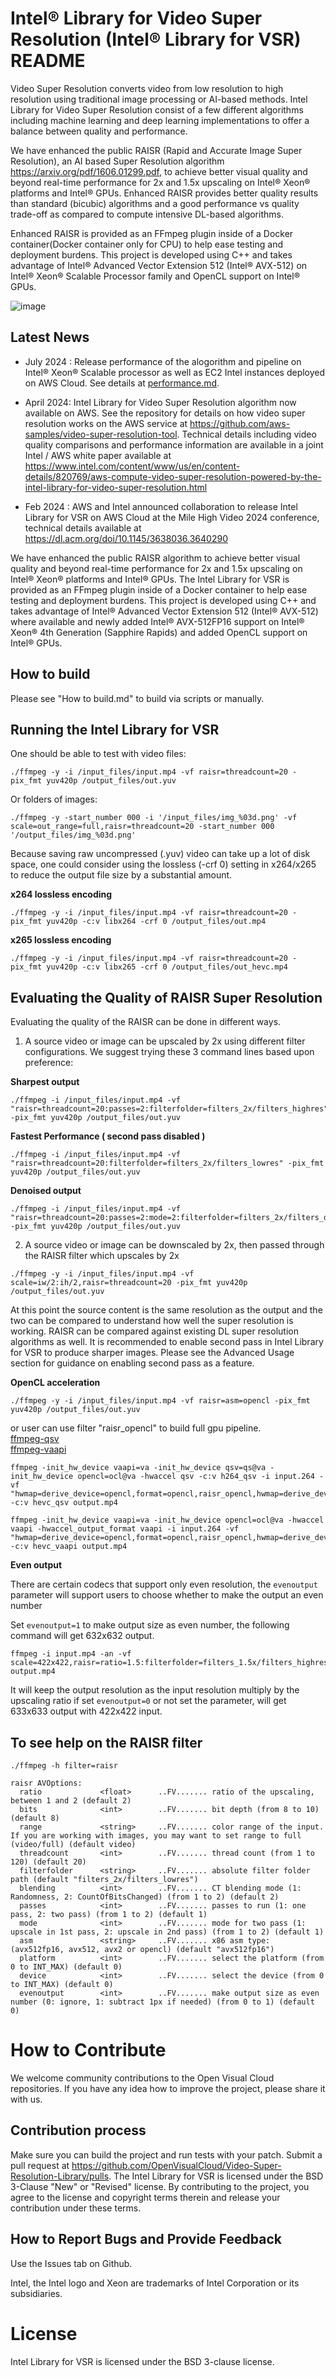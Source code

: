 # Intel® Library for Video Super Resolution (Intel® Library for VSR) README
Video Super Resolution converts video from low resolution to high resolution using traditional image processing or AI-based methods. Intel Library for Video Super Resolution consist of a few different algorithms including machine learning and deep learning implementations to offer a balance between quality and performance.

We have enhanced the public RAISR (Rapid and Accurate Image Super Resolution), an AI based Super Resolution algorithm https://arxiv.org/pdf/1606.01299.pdf, to achieve better visual quality and beyond real-time performance for 2x and 1.5x upscaling on Intel® Xeon® platforms and Intel® GPUs. Enhanced RAISR provides better quality results than standard (bicubic) algorithms and a good performance vs quality trade-off as compared to compute intensive DL-based algorithms. 

Enhanced RAISR is provided as an FFmpeg plugin inside of a Docker container(Docker container only for CPU) to help ease testing and deployment burdens. This project is developed using C++ and takes advantage of Intel® Advanced Vector Extension 512 (Intel® AVX-512) on Intel® Xeon® Scalable Processor family and  OpenCL support on Intel® GPUs.

![image](https://github.com/user-attachments/assets/e28b52c2-67c7-44a9-a66f-df8b355735f9)

## Latest News 
- July 2024 : Release performance of the alogorithm and pipeline on Intel® Xeon® Scalable processor as well as EC2 Intel instances deployed on AWS Cloud. See details at [performance.md](./docs/performance.md).  

- April 2024: Intel Library for Video Super Resolution algorithm now available on AWS. See the repository for details on how video super resolution works on the AWS service at https://github.com/aws-samples/video-super-resolution-tool. Technical details including video quality comparisons and performance information are available in a joint Intel / AWS white paper available at https://www.intel.com/content/www/us/en/content-details/820769/aws-compute-video-super-resolution-powered-by-the-intel-library-for-video-super-resolution.html 

- Feb 2024 : AWS and Intel announced collaboration to release Intel Library for VSR on AWS Cloud at the Mile High Video 2024 conference, technical details available at  https://dl.acm.org/doi/10.1145/3638036.3640290  

We have enhanced the public RAISR algorithm to achieve better visual quality and beyond real-time performance for 2x and 1.5x upscaling on Intel® Xeon® platforms and Intel® GPUs. The Intel Library for VSR is provided as an FFmpeg plugin inside of a Docker container to help ease testing and deployment burdens. This project is developed using C++ and takes advantage of Intel® Advanced Vector Extension 512 (Intel® AVX-512) where available and newly added Intel® AVX-512FP16 support on Intel® Xeon® 4th Generation (Sapphire Rapids) and added OpenCL support on Intel® GPUs.

## How to build
Please see "How to build.md" to build via scripts or manually.

## Running the Intel Library for VSR 
One should be able to test with video files:
```
./ffmpeg -y -i /input_files/input.mp4 -vf raisr=threadcount=20 -pix_fmt yuv420p /output_files/out.yuv
```
Or folders of images:
```
./ffmpeg -y -start_number 000 -i '/input_files/img_%03d.png' -vf scale=out_range=full,raisr=threadcount=20 -start_number 000 '/output_files/img_%03d.png'
```
Because saving raw uncompressed (.yuv) video can take up a lot of disk space, one could consider using the lossless (-crf 0) setting in x264/x265 to reduce the output file size by a substantial amount.

**x264 lossless encoding**
```
./ffmpeg -y -i /input_files/input.mp4 -vf raisr=threadcount=20 -pix_fmt yuv420p -c:v libx264 -crf 0 /output_files/out.mp4
```
**x265 lossless encoding**
```
./ffmpeg -y -i /input_files/input.mp4 -vf raisr=threadcount=20 -pix_fmt yuv420p -c:v libx265 -crf 0 /output_files/out_hevc.mp4
```
## Evaluating the Quality of RAISR Super Resolution
Evaluating the quality of the RAISR can be done in different ways.
1. A source video or image can be upscaled by 2x using different filter configurations. We suggest trying these 3 command lines based upon preference:

**Sharpest output**
```
./ffmpeg -i /input_files/input.mp4 -vf "raisr=threadcount=20:passes=2:filterfolder=filters_2x/filters_highres" -pix_fmt yuv420p /output_files/out.yuv
```
**Fastest Performance ( second pass disabled )**
```
./ffmpeg -i /input_files/input.mp4 -vf "raisr=threadcount=20:filterfolder=filters_2x/filters_lowres" -pix_fmt yuv420p /output_files/out.yuv
```
**Denoised output**
```
./ffmpeg -i /input_files/input.mp4 -vf "raisr=threadcount=20:passes=2:mode=2:filterfolder=filters_2x/filters_denoise" -pix_fmt yuv420p /output_files/out.yuv
```
2. A source video or image can be downscaled by 2x, then passed through the RAISR filter which upscales by 2x
```
./ffmpeg -y -i /input_files/input.mp4 -vf scale=iw/2:ih/2,raisr=threadcount=20 -pix_fmt yuv420p /output_files/out.yuv
```
At this point the source content is the same resolution as the output and the two can be compared to understand how well the super resolution is working.  RAISR can be compared against existing DL super resolution algorithms as well.  It is recommended to enable second pass in Intel Library for VSR to produce sharper images.  Please see the Advanced Usage section for guidance on enabling second pass as a feature.

**OpenCL acceleration**
```
./ffmpeg -y -i /input_files/input.mp4 -vf raisr=asm=opencl -pix_fmt yuv420p /output_files/out.yuv
```
or user can use filter "raisr_opencl" to build full gpu pipeline. \
[ffmpeg-qsv](https://trac.ffmpeg.org/wiki/Hardware/QuickSync) \
[ffmpeg-vaapi](https://trac.ffmpeg.org/wiki/Hardware/VAAPI)
```
ffmpeg -init_hw_device vaapi=va -init_hw_device qsv=qs@va -init_hw_device opencl=ocl@va -hwaccel qsv -c:v h264_qsv -i input.264 -vf "hwmap=derive_device=opencl,format=opencl,raisr_opencl,hwmap=derive_device=qsv:reverse=1:extra_hw_frames=16" -c:v hevc_qsv output.mp4
```
```
ffmpeg -init_hw_device vaapi=va -init_hw_device opencl=ocl@va -hwaccel vaapi -hwaccel_output_format vaapi -i input.264 -vf "hwmap=derive_device=opencl,format=opencl,raisr_opencl,hwmap=derive_device=vaapi:reverse=1:extra_hw_frames=16" -c:v hevc_vaapi output.mp4
```

**Even output**

There are certain codecs that support only even resolution, the `evenoutput` parameter will support users to choose whether to make the output an even number

Set `evenoutput=1` to make output size as even number, the following command will get 632x632 output.
```
ffmpeg -i input.mp4 -an -vf scale=422x422,raisr=ratio=1.5:filterfolder=filters_1.5x/filters_highres:threadcount=1:evenoutput=1 output.mp4
```
It will keep the output resolution as the input resolution multiply by the upscaling ratio if set `evenoutput=0` or not set the parameter, will get 633x633 output with 422x422 input.

## To see help on the RAISR filter
`./ffmpeg -h filter=raisr`

    raisr AVOptions:
      ratio             <float>      ..FV....... ratio of the upscaling, between 1 and 2 (default 2)
      bits              <int>        ..FV....... bit depth (from 8 to 10) (default 8)
      range             <string>     ..FV....... color range of the input. If you are working with images, you may want to set range to full (video/full) (default video)
      threadcount       <int>        ..FV....... thread count (from 1 to 120) (default 20)
      filterfolder      <string>     ..FV....... absolute filter folder path (default "filters_2x/filters_lowres")
      blending          <int>        ..FV....... CT blending mode (1: Randomness, 2: CountOfBitsChanged) (from 1 to 2) (default 2)
      passes            <int>        ..FV....... passes to run (1: one pass, 2: two pass) (from 1 to 2) (default 1)
      mode              <int>        ..FV....... mode for two pass (1: upscale in 1st pass, 2: upscale in 2nd pass) (from 1 to 2) (default 1)
      asm               <string>     ..FV....... x86 asm type: (avx512fp16, avx512, avx2 or opencl) (default "avx512fp16")
      platform          <int>        ..FV....... select the platform (from 0 to INT_MAX) (default 0)
      device            <int>        ..FV....... select the device (from 0 to INT_MAX) (default 0)
      evenoutput        <int>        ..FV....... make output size as even number (0: ignore, 1: subtract 1px if needed) (from 0 to 1) (default 0)


# How to Contribute
We welcome community contributions to the Open Visual Cloud repositories. If you have any idea how to improve the project, please share it with us.

## Contribution process
Make sure you can build the project and run tests with your patch.
Submit a pull request at https://github.com/OpenVisualCloud/Video-Super-Resolution-Library/pulls.
The Intel Library for VSR is licensed under the BSD 3-Clause "New" or "Revised" license. By contributing to the project, you agree to the license and copyright terms therein and release your contribution under these terms.

## How to Report Bugs and Provide Feedback
Use the Issues tab on Github.

Intel, the Intel logo and Xeon are trademarks of Intel Corporation or its subsidiaries.

# License

Intel Library for VSR is licensed under the BSD 3-clause license.

